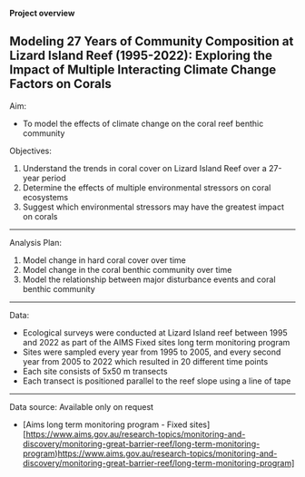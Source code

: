 **Project overview**

## Modeling 27 Years of Community Composition at Lizard Island Reef (1995-2022): Exploring the Impact of Multiple Interacting Climate Change Factors on Corals

Aim:
- To model the effects of climate change on the coral reef benthic community


Objectives: 
1. Understand the trends in coral cover on Lizard Island Reef over a 27-year period
2. Determine the effects of multiple environmental stressors on coral ecosystems
3. Suggest which environmental stressors may have the greatest impact on corals

---
Analysis Plan:
1. Model change in hard coral cover over time
2. Model change in the coral benthic community over time
3. Model the relationship between major disturbance events and coral benthic community

---
Data:
- Ecological surveys were conducted at Lizard Island reef between 1995 and 2022 as part of the AIMS Fixed sites long term monitoring program
- Sites were sampled every year from 1995 to 2005, and every second year from 2005 to 2022 which resulted in 20 different time points
- Each site consists of 5x50 m transects
- Each transect is positioned parallel to the reef slope using a line of tape

---
Data source: Available only on request 

- [Aims long term monitoring program - Fixed sites] [https://www.aims.gov.au/research-topics/monitoring-and-discovery/monitoring-great-barrier-reef/long-term-monitoring-program)https://www.aims.gov.au/research-topics/monitoring-and-discovery/monitoring-great-barrier-reef/long-term-monitoring-program]


